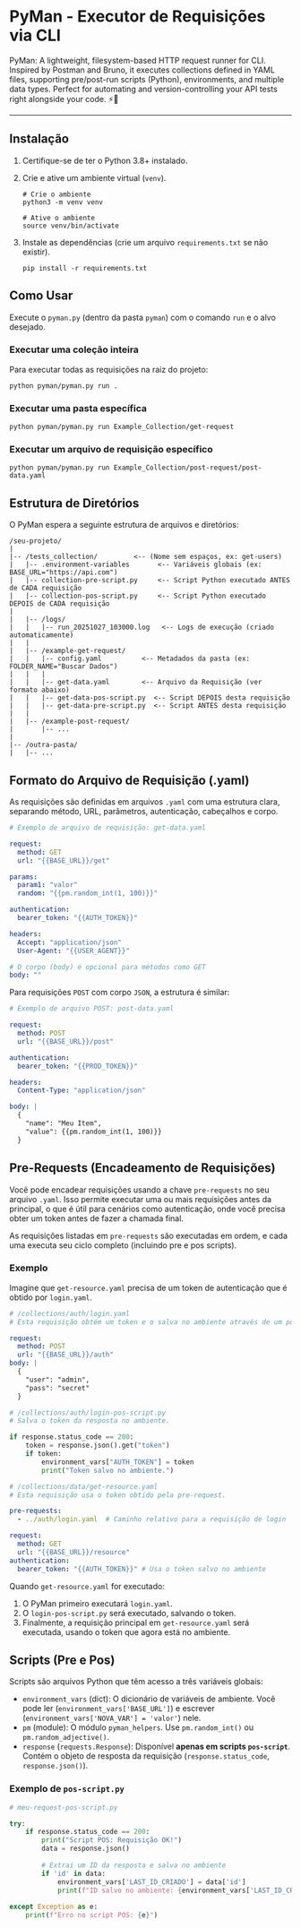 # PyMan - Executor de Requisições via CLI

PyMan: A lightweight, filesystem-based HTTP request runner for CLI. Inspired by Postman and Bruno, it executes collections defined in YAML files, supporting pre/post-run scripts (Python), environments, and multiple data types. Perfect for automating and version-controlling your API tests right alongside your code. ⚡️🐍

---

## Instalação

1.  Certifique-se de ter o Python 3.8+ instalado.
2.  Crie e ative um ambiente virtual (`venv`).

    ```console
    # Crie o ambiente
    python3 -m venv venv
    
    # Ative o ambiente
    source venv/bin/activate
    ```

3.  Instale as dependências (crie um arquivo `requirements.txt` se não existir).

    ```console
    pip install -r requirements.txt
    ```

## Como Usar

Execute o `pyman.py` (dentro da pasta `pyman`) com o comando `run` e o alvo desejado.

### Executar uma coleção inteira

Para executar todas as requisições na raiz do projeto:

```console
python pyman/pyman.py run .
```

### Executar uma pasta específica

```console
python pyman/pyman.py run Example_Collection/get-request
```

### Executar um arquivo de requisição específico

```console
python pyman/pyman.py run Example_Collection/post-request/post-data.yaml
```

## Estrutura de Diretórios

O PyMan espera a seguinte estrutura de arquivos e diretórios:

```text
/seu-projeto/
|
|-- /tests_collection/         <-- (Nome sem espaços, ex: get-users)
|   |-- .environment-variables       <-- Variáveis globais (ex: BASE_URL="https://api.com")
|   |-- collection-pre-script.py     <-- Script Python executado ANTES de CADA requisição
|   |-- collection-pos-script.py     <-- Script Python executado DEPOIS de CADA requisição
|
|   |-- /logs/
|   |   |-- run_20251027_103000.log   <-- Logs de execução (criado automaticamente)
|   |
|   |-- /example-get-request/
|   |   |-- config.yaml          <-- Metadados da pasta (ex: FOLDER_NAME="Buscar Dados")
|   |   |
|   |   |-- get-data.yaml        <-- Arquivo da Requisição (ver formato abaixo)
|   |   |-- get-data-pos-script.py  <-- Script DEPOIS desta requisição
|   |   |-- get-data-pre-script.py  <-- Script ANTES desta requisição
|   |
|   |-- /example-post-request/
|       |-- ...
|
|-- /outra-pasta/
|   |-- ...
```

## Formato do Arquivo de Requisição (.yaml)

As requisições são definidas em arquivos `.yaml` com uma estrutura clara, separando método, URL, parâmetros, autenticação, cabeçalhos e corpo.

```yaml
# Exemplo de arquivo de requisição: get-data.yaml

request:
  method: GET
  url: "{{BASE_URL}}/get"

params:
  param1: "valor"
  random: "{{pm.random_int(1, 100)}}"

authentication:
  bearer_token: "{{AUTH_TOKEN}}"

headers:
  Accept: "application/json"
  User-Agent: "{{USER_AGENT}}"

# O corpo (body) é opcional para métodos como GET
body: ""
```

Para requisições `POST` com corpo `JSON`, a estrutura é similar:

```yaml
# Exemplo de arquivo POST: post-data.yaml

request:
  method: POST
  url: "{{BASE_URL}}/post"

authentication:
  bearer_token: "{{PROD_TOKEN}}"

headers:
  Content-Type: "application/json"

body: |
  {
    "name": "Meu Item",
    "value": {{pm.random_int(1, 100)}}
  }
```

## Pre-Requests (Encadeamento de Requisições)

Você pode encadear requisições usando a chave `pre-requests` no seu arquivo `.yaml`. Isso permite executar uma ou mais requisições antes da principal, o que é útil para cenários como autenticação, onde você precisa obter um token antes de fazer a chamada final.

As requisições listadas em `pre-requests` são executadas em ordem, e cada uma executa seu ciclo completo (incluindo pre e pos scripts).

### Exemplo

Imagine que `get-resource.yaml` precisa de um token de autenticação que é obtido por `login.yaml`.

```yaml
# /collections/auth/login.yaml
# Esta requisição obtém um token e o salva no ambiente através de um pos-script.

request:
  method: POST
  url: "{{BASE_URL}}/auth"
body: |
  {
    "user": "admin",
    "pass": "secret"
  }
```

```python
# /collections/auth/login-pos-script.py
# Salva o token da resposta no ambiente.

if response.status_code == 200:
    token = response.json().get("token")
    if token:
        environment_vars["AUTH_TOKEN"] = token
        print("Token salvo no ambiente.")
```

```yaml
# /collections/data/get-resource.yaml
# Esta requisição usa o token obtido pela pre-request.

pre-requests:
  - ../auth/login.yaml  # Caminho relativo para a requisição de login

request:
  method: GET
  url: "{{BASE_URL}}/resource"
authentication:
  bearer_token: "{{AUTH_TOKEN}}" # Usa o token salvo no ambiente
```

Quando `get-resource.yaml` for executado:
1.  O PyMan primeiro executará `login.yaml`.
2.  O `login-pos-script.py` será executado, salvando o token.
3.  Finalmente, a requisição principal em `get-resource.yaml` será executada, usando o token que agora está no ambiente.

## Scripts (Pre e Pos)

Scripts são arquivos Python que têm acesso a três variáveis globais:

-   `environment_vars` (dict): O dicionário de variáveis de ambiente. Você pode ler (`environment_vars['BASE_URL']`) e escrever (`environment_vars['NOVA_VAR'] = 'valor'`) nele.
-   `pm` (module): O módulo `pyman_helpers`. Use `pm.random_int()` ou `pm.random_adjective()`.
-   `response` (`requests.Response`): Disponível **apenas em scripts `pos-script`**. Contém o objeto de resposta da requisição (`response.status_code`, `response.json()`).

### Exemplo de `pos-script.py`

```python
# meu-request-pos-script.py

try:
    if response.status_code == 200:
        print("Script POS: Requisição OK!")
        data = response.json()
        
        # Extrai um ID da resposta e salva no ambiente
        if 'id' in data:
            environment_vars['LAST_ID_CRIADO'] = data['id']
            print(f"ID salvo no ambiente: {environment_vars['LAST_ID_CRIADO']}")
            
except Exception as e:
    print(f"Erro no script POS: {e}")

```